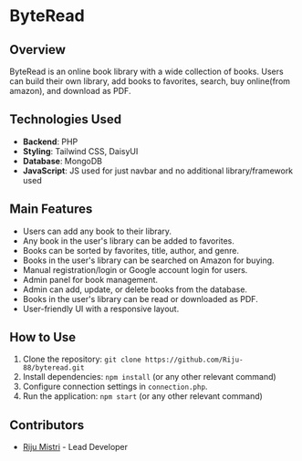 # ByteRead

## Overview

ByteRead is an online book library with a wide collection of books. Users can build their own library, add books to favorites, search, buy online(from amazon), and download as PDF.


## Technologies Used

- **Backend**: PHP
- **Styling**: Tailwind CSS, DaisyUI
- **Database**: MongoDB
- **JavaScript**: JS used for just navbar and no additional library/framework used

## Main Features

- Users can add any book to their library.
- Any book in the user's library can be added to favorites.
- Books can be sorted by favorites, title, author, and genre.
- Books in the user's library can be searched on Amazon for buying.
- Manual registration/login or Google account login for users.
- Admin panel for book management.
- Admin can add, update, or delete books from the database.
- Books in the user's library can be read or downloaded as PDF.
- User-friendly UI with a responsive layout.

## How to Use

1. Clone the repository: `git clone https://github.com/Riju-88/byteread.git`
2. Install dependencies: `npm install` (or any other relevant command)
3. Configure connection settings in `connection.php`.
4. Run the application: `npm start` (or any other relevant command)

## Contributors

- [Riju Mistri](https://github.com/Riju-88) - Lead Developer

